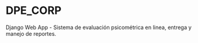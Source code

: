 # DPE_CORP
Django Web App - Sistema de evaluación psicométrica en linea, entrega y manejo de reportes.
